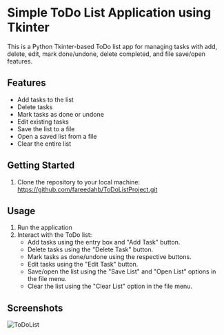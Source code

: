 # Simple ToDo List Application using Tkinter
This is a Python Tkinter-based ToDo list app for managing tasks with add, delete, edit, mark done/undone, delete completed, and file save/open features.

## Features

- Add tasks to the list
- Delete tasks
- Mark tasks as done or undone
- Edit existing tasks
- Save the list to a file
- Open a saved list from a file
- Clear the entire list

## Getting Started
1. Clone the repository to your local machine: https://github.com/fareedahb/ToDoListProject.git

## Usage
1. Run the application
2. Interact with the ToDo list:
   - Add tasks using the entry box and "Add Task" button.
   - Delete tasks using the "Delete Task" button.
   - Mark tasks as done/undone using the respective buttons.
   - Edit tasks using the "Edit Task" button.
   - Save/open the list using the "Save List" and "Open List" options in the file menu.
   - Clear the list using the "Clear List" option in the file menu.

  ## Screenshots
  ![ToDoList](https://github.com/fareedahB/ToDoListProject/assets/123029866/8af7eac5-0fa1-4ce3-b7cb-7797db4b08b6)


